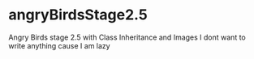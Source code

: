 # angryBirdsStage2.5
Angry Birds stage 2.5 with Class Inheritance and Images
I dont want to write anything cause I am lazy